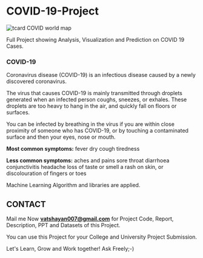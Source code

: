 # COVID-19-Project
![tcard COVID world map](https://user-images.githubusercontent.com/28294942/106125343-0d32ae00-6182-11eb-82db-b25c1d1836c6.png)

Full Project showing Analysis, Visualization and Prediction on COVID 19 Cases. 


### COVID-19

Coronavirus disease (COVID-19) is an infectious disease caused by a newly discovered coronavirus.

The virus that causes COVID-19 is mainly transmitted through droplets generated when an infected person coughs, sneezes, or exhales. These droplets are too heavy to hang in the air, and quickly fall on floors or surfaces.

You can be infected by breathing in the virus if you are within close proximity of someone who has COVID-19, or by touching a contaminated surface and then your eyes, nose or mouth.

**Most common symptoms:**
fever
dry cough
tiredness

**Less common symptoms:**
aches and pains
sore throat
diarrhoea
conjunctivitis
headache
loss of taste or smell
a rash on skin, or discolouration of fingers or toes

Machine Learning Algorithm and libraries are applied.

## CONTACT

Mail me Now **vatshayan007@gmail.com** for Project Code, Report, Description, PPT and Datasets of this Project.

You can use this Project for your College and University Project Submission.

Let's Learn, Grow and Work together!
Ask Freely;-)


